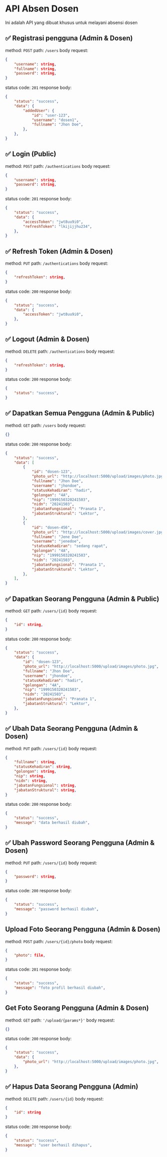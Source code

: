 ﻿# API Absen Dosen
Ini adalah API yang dibuat khusus untuk melayani absensi dosen

## ✅ Registrasi pengguna (Admin & Dosen)
method: ```POST```
path: ```/users```
body request:
```json
{
	"username": string,
	"fullname": string,
	"password": string,
}
```
status code: ```201```
response body:
```json
{
	"status": "success",
	"data": {
		"addedUser": {
			"id": "user-123",
			"username": "dosen1",
			"fullname": "Jhon Doe",
		},
	},
}
```
## ✅ Login (Public)
method: ```POST```
path: ```/authentications```
body request:
```json
{
	"username": string,
	"password": string,
}
```
status code: ```201```
response body:
```json
{
	"status": "success",
	"data": {
		"accessToken": "jwt8uu9i0",
		"refreshToken": "lkijijjhu234",
	},
}
```
## ✅ Refresh Token (Admin & Dosen)
method: ```PUT```
path: ```/authentications```
body request:
```json
{
	"refreshToken": string,
}
```
status code: ```200```
response body:
```json
{
	"status": "success",
	"data": {
		"accessToken": "jwt8uu9i0",
	},
}
```
## ✅ Logout (Admin & Dosen)
method: ```DELETE```
path: ```/authentications```
body request:
```json
{
	"refreshToken": string,
}
```
status code: ```200```
response body:
```json
{
	"status": "success",
}
```
## ✅ Dapatkan Semua Pengguna (Admin & Public)
method: ```GET```
path: ```/users```
body request:
```json
{}
```
status code: ```200```
response body:
```json
{
	"status": "success",
	"data": [
		{
			"id": "dosen-123",
			"photo_url": "http://localhost:5000/upload/images/photo.jpg",
			"fullname": "Jhon Doe",
			"username": "jhondoe",
			"statusKehadiran": "hadir",
			"golongan": "4A",
			"nip": "1999150320241503",
			"nidn": "20241503",
			"jabatanFungsional": "Pranata 1",
			"jabatanStruktural": "Lektor",
		},
		{
			"id": "dosen-456",
			"photo_url": "http://localhost:5000/upload/images/cover.jpg",
			"fullname": "Jene Doe",
			"username": "jenedoe",
			"statusKehadiran": "sedang rapat",
			"golongan": "4A",
			"nip": "1999150320241503",
			"nidn": "20241503",
			"jabatanFungsional": "Pranata 1",
			"jabatanStruktural": "Lektor",
		},
	],
}
```
## ✅ Dapatkan Seorang Pengguna (Admin & Public)
method: ```GET```
path: ```/users/{id}```
body request:
```json
{
	"id": string,
}
```
status code: ```200```
response body:
```json
{
	"status": "success",
	"data": {
		"id": "dosen-123",
		"photo_url": "http://localhost:5000/upload/images/photo.jpg",
		"fullname": "Jhon Doe",
		"username": "jhondoe",
		"statusKehadiran": "hadir",
		"golongan": "4A",
		"nip": "1999150320241503",
		"nidn": "20241503",
		"jabatanFungsional": "Pranata 1",
		"jabatanStruktural": "Lektor",
	},
}
```
## ✅ Ubah Data Seorang Pengguna (Admin & Dosen)
method: ```PUT```
path: ```/users/{id}```
body request:
```json
{
	"fullname": string,
	"statusKehadiran": string,
	"golongan": string,
	"nip": string,
	"nidn": string,
	"jabatanFungsional": string,
	"jabatanStruktural": string,
}
```
status code: ```200```
response body:
```json
{
	"status": "success",
	"message": "data berhasil diubah",
}
```
## ✅ Ubah Password Seorang Pengguna (Admin & Dosen)
method: ```PUT```
path: ```/users/{id}```
body request:
```json
{
	"password": string,
}
```
status code: ```200```
response body:
```json
{
	"status": "success",
	"message": "password berhasil diubah",
}
```
## Upload Foto Seorang Pengguna (Admin & Dosen)
method: ```POST```
path: ```/users/{id}/photo```
body request:
```json
{
	"photo": file,
}
```
status code: ```201```
response body:
```json
{
	"status": "success",
	"message": "foto profil berhasil diubah",
}
```

## Get Foto Seorang Pengguna (Admin & Dosen)
method: ```GET```
path: ```'/upload/{params*}'```
body request:
```json
{}
```
status code: ```200```
response body:
```json
{
	"status": "success",
	"data": {
		"photo_url": "http://localhost:5000/upload/images/photo.jpg",
	},
}
```

## ✅ Hapus Data Seorang Pengguna (Admin)
method: ```DELETE```
path: ```/users/{id}```
body request:
```json
{
	"id": string
}
```
status code: ```200```
response body:
```json
{
	"status": "success",
	"message": "user berhasil dihapus",
}
```

